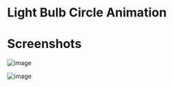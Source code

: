 # Light Bulb Circle Animation



# Screenshots

![image](https://user-images.githubusercontent.com/72864817/174329424-cac81d02-7357-4120-a3fa-7e052ddccb62.png)

![image](https://user-images.githubusercontent.com/72864817/174329818-f2ce58be-bf86-4a0c-be05-aaae2a642a27.png)



